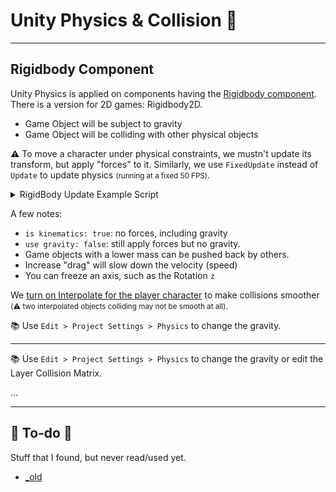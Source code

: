 # Unity Physics & Collision 🧊

<hr class="sep-both">

## Rigidbody Component

<div class="row row-cols-lg-2"><div>

Unity Physics is applied on components having the [Rigidbody component](https://docs.unity3d.com/ScriptReference/Rigidbody.html). There is a version for 2D games: Rigidbody2D.

* Game Object will be subject to gravity
* Game Object will be colliding with other physical objects

⚠️ To move a character under physical constraints, we mustn't update its transform, but apply "forces" to it. Similarly, we use `FixedUpdate` instead of `Update` to update physics <small>(running at a fixed 50 FPS)</small>.

<details class="details-n">
<summary>RigidBody Update Example Script</summary>


```cs
using UnityEngine;

[RequireComponent(typeof(Rigidbody))] // or Rigidbody2D
public class RigidBodyExample : MonoBehaviour
{
    [SerializeField] private float speed = 5f;
    private Rigidbody _rb;
    private float _horizontalInput;
    private float _verticalInput;

    private void Start()
    {
        _rb = GetComponent<Rigidbody>();
    }

    private void Update()
    {
        // Save input for use in Fixed Update
        _horizontalInput = Input.GetAxis("Horizontal");
    }

    private void FixedUpdate()
    {
        // Use attributes to calculate positions/velocity/...
        // Example of methods:
        _rb.AddForce(Vector3.left); // move to the left
        _rb.AddForce(Vector3.left * speed);
        _rb.AddForce(Vector3.left * speed, ForceMode.A_MODE_HERE);
        _rb.MovePosition(position);
        _rb.AddExplosionForce(power, explosionPos, radius, 3.0F);
    }
}
```
</details>
</div><div>

A few notes:

* `is kinematics: true`: no forces, including gravity
* `use gravity: false`: still apply forces but no gravity.
* Game objects with a lower mass can be pushed back by others.
* Increase "drag" will slow down the velocity (speed)
* You can freeze an axis, such as the Rotation `z`

We [turn on Interpolate for the player character](https://docs.unity3d.com/ScriptReference/Rigidbody-interpolation.html) to make collisions smoother <small>(⚠️ two interpolated objects colliding may not be smooth at all)</small>.

📚 Use `Edit > Project Settings > Physics` to change the gravity.
</div></div>

<hr class="sep-both">

<div class="row row-cols-lg-2"><div>

📚 Use `Edit > Project Settings > Physics` to change the gravity or edit the Layer Collision Matrix.
</div><div>

...
</div></div>

<hr class="sep-both">

## 👻 To-do 👻

Stuff that I found, but never read/used yet.

<div class="row row-cols-lg-2"><div>

* [_old](_old.md)
</div><div>
</div></div>